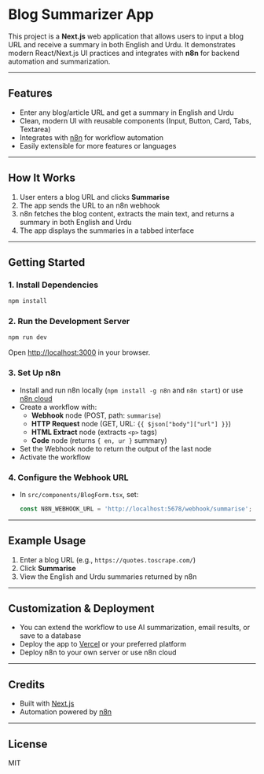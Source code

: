 # Blog Summarizer App

This project is a **Next.js** web application that allows users to input a blog URL and receive a summary in both English and Urdu. It demonstrates modern React/Next.js UI practices and integrates with **n8n** for backend automation and summarization.

---

## Features
- Enter any blog/article URL and get a summary in English and Urdu
- Clean, modern UI with reusable components (Input, Button, Card, Tabs, Textarea)
- Integrates with [n8n](https://n8n.io/) for workflow automation
- Easily extensible for more features or languages

---

## How It Works
1. User enters a blog URL and clicks **Summarise**
2. The app sends the URL to an n8n webhook
3. n8n fetches the blog content, extracts the main text, and returns a summary in both English and Urdu
4. The app displays the summaries in a tabbed interface

---

## Getting Started

### 1. Install Dependencies
```bash
npm install
```

### 2. Run the Development Server
```bash
npm run dev
```
Open [http://localhost:3000](http://localhost:3000) in your browser.

### 3. Set Up n8n
- Install and run n8n locally (`npm install -g n8n` and `n8n start`) or use [n8n cloud](https://n8n.io/cloud)
- Create a workflow with:
  - **Webhook** node (POST, path: `summarise`)
  - **HTTP Request** node (GET, URL: `{{ $json["body"]["url"] }}`)
  - **HTML Extract** node (extracts `<p>` tags)
  - **Code** node (returns `{ en, ur }` summary)
- Set the Webhook node to return the output of the last node
- Activate the workflow

### 4. Configure the Webhook URL
- In `src/components/BlogForm.tsx`, set:
  ```js
  const N8N_WEBHOOK_URL = 'http://localhost:5678/webhook/summarise';
  ```

---

## Example Usage
1. Enter a blog URL (e.g., `https://quotes.toscrape.com/`)
2. Click **Summarise**
3. View the English and Urdu summaries returned by n8n

---

## Customization & Deployment
- You can extend the workflow to use AI summarization, email results, or save to a database
- Deploy the app to [Vercel](https://vercel.com/) or your preferred platform
- Deploy n8n to your own server or use n8n cloud

---

## Credits
- Built with [Next.js](https://nextjs.org/)
- Automation powered by [n8n](https://n8n.io/)

---

## License
MIT

